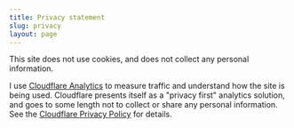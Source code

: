 ```yaml
---
title: Privacy statement
slug: privacy
layout: page
---
```


This site does not use cookies, and does not collect any personal information.

I use [Cloudflare Analytics](https://www.cloudflare.com/web-analytics) to measure traffic and understand how the site is being used. Cloudflare presents itself as a "privacy first" analytics solution, and goes to some length not to collect or share any personal information. See the [Cloudflare Privacy Policy](https://www.cloudflare.com/privacypolicy/) for details.
